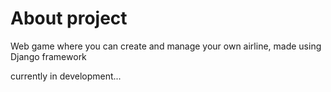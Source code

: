 # About project
Web game where you can create and manage your own airline, made using Django framework

currently in development...
